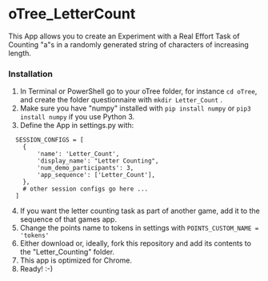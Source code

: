 # oTree_LetterCount
This App allows you to create an Experiment with a Real Effort Task of Counting "a"s in a randomly generated string of characters of increasing length.

### Installation

1. In Terminal or PowerShell go to your oTree folder, for instance ```cd oTree```, and create the folder questionnaire with ```mkdir Letter_Count``` .
1. Make sure you have "numpy" installed with ```pip install numpy``` or ```pip3 install numpy``` if you use Python 3.
1. Define the App in settings.py with:
~~~
  SESSION_CONFIGS = [
    {
        'name': 'Letter_Count',
        'display_name': "Letter Counting",
        'num_demo_participants': 3,
        'app_sequence': ['Letter_Count'],
    },
    # other session configs go here ...
  ]
~~~
4. If you want the letter counting task as part of another game, add it to the sequence of that games app.
1. Change the points name to tokens in settings with ```POINTS_CUSTOM_NAME = 'tokens'```
1. Either download or, ideally, fork this repository and add its contents to the "Letter_Counting" folder.
1. This app is optimized for Chrome.
1. Ready! :-)
